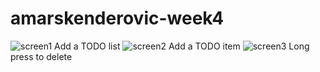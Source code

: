 # amarskenderovic-week4

![screen1](https://cloud.githubusercontent.com/assets/18394877/15276301/44e8ed94-1ae4-11e6-8450-ef83547bb631.PNG)
Add a TODO list
![screen2](https://cloud.githubusercontent.com/assets/18394877/15276303/4a717880-1ae4-11e6-9eac-7733ee61e653.PNG)
Add a TODO item
![screen3](https://cloud.githubusercontent.com/assets/18394877/15276304/4dac1e42-1ae4-11e6-9b3b-4fd60158d66e.PNG)
Long press to delete
